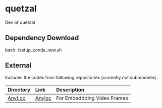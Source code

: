 # quetzal
Dev of quetzal


## Dependency Download
bash ./setup_conda_new.sh 

## External

Includes the codes from following repositories (currently not submodules).

| Directory | Link | Description |
| :--- | :---- | :-----|
| [AnyLoc](./external/AnyLoc) | [Anyloc](https://github.com/AnyLoc/AnyLoc) | For Embeddding Video Frames |
